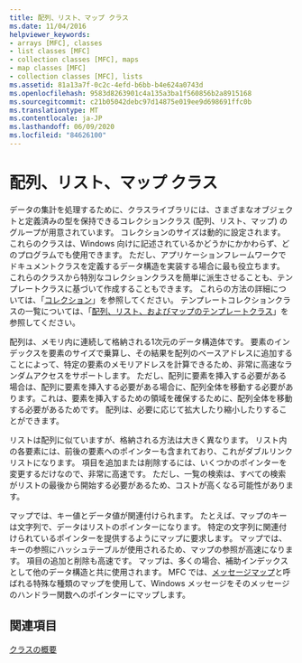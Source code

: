 ```yaml
---
title: 配列、リスト、マップ クラス
ms.date: 11/04/2016
helpviewer_keywords:
- arrays [MFC], classes
- list classes [MFC]
- collection classes [MFC], maps
- map classes [MFC]
- collection classes [MFC], lists
ms.assetid: 81a13a7f-0c2c-4efd-b6bb-b4e624a0743d
ms.openlocfilehash: 9583d8263901c4a135a3ba1f560856b2a8915168
ms.sourcegitcommit: c21b05042debc97d14875e019ee9d698691ffc0b
ms.translationtype: MT
ms.contentlocale: ja-JP
ms.lasthandoff: 06/09/2020
ms.locfileid: "84626100"
---
```

# <a name="array-list-and-map-classes"></a>配列、リスト、マップ クラス

データの集計を処理するために、クラスライブラリには、さまざまなオブジェクトと定義済みの型を保持できるコレクションクラス (配列、リスト、マップ) のグループが用意されています。 コレクションのサイズは動的に設定されます。 これらのクラスは、Windows 向けに記述されているかどうかにかかわらず、どのプログラムでも使用できます。 ただし、アプリケーションフレームワークでドキュメントクラスを定義するデータ構造を実装する場合に最も役立ちます。 これらのクラスから特別なコレクションクラスを簡単に派生させることも、テンプレートクラスに基づいて作成することもできます。 これらの方法の詳細については、「[コレクション](collections.md)」を参照してください。 テンプレートコレクションクラスの一覧については、「[配列、リスト、およびマップのテンプレートクラス](template-classes-for-arrays-lists-and-maps.md)」を参照してください。

配列は、メモリ内に連続して格納される1次元のデータ構造体です。 要素のインデックスを要素のサイズで乗算し、その結果を配列のベースアドレスに追加することによって、特定の要素のメモリアドレスを計算できるため、非常に高速なランダムアクセスをサポートします。 ただし、配列に要素を挿入する必要がある場合は、配列に要素を挿入する必要がある場合に、配列全体を移動する必要があります。これは、要素を挿入するための領域を確保するために、配列全体を移動する必要があるためです。 配列は、必要に応じて拡大したり縮小したりすることができます。

リストは配列に似ていますが、格納される方法は大きく異なります。 リスト内の各要素には、前後の要素へのポインターも含まれており、これがダブルリンクリストになります。 項目を追加または削除するには、いくつかのポインターを変更するだけなので、非常に高速です。 ただし、一覧の検索は、すべての検索がリストの最後から開始する必要があるため、コストが高くなる可能性があります。

マップでは、キー値とデータ値が関連付けられます。 たとえば、マップのキーは文字列で、データはリストのポインターになります。 特定の文字列に関連付けられているポインターを提供するようにマップに要求します。 マップでは、キーの参照にハッシュテーブルが使用されるため、マップの参照が高速になります。 項目の追加と削除も高速です。 マップは、多くの場合、補助インデックスとして他のデータ構造と共に使用されます。 MFC では、[メッセージマップ](mapping-messages.md)と呼ばれる特殊な種類のマップを使用して、Windows メッセージをそのメッセージのハンドラー関数へのポインターにマップします。

## <a name="see-also"></a>関連項目

[クラスの概要](class-library-overview.md)
